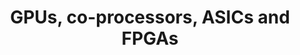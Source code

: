 ---
category: computing
title: "GPUs, co-processors, ASICs and FPGAs"
description: "We explore why GPUs are a common tool in high-performance computing, how heterogeneous system architecture works and what other specialized hardware exists."
questions:
literature:
scheduled: 2016-08-25 10:15:00
---